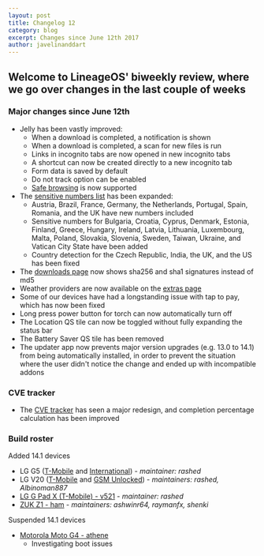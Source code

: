 ```yaml
---
layout: post
title: Changelog 12
category: blog
excerpt: Changes since June 12th 2017
author: javelinanddart
---
```


## Welcome to LineageOS' biweekly review, where we go over changes in the last couple of weeks

### Major changes since June 12th

* Jelly has been vastly improved:
  * When a download is completed, a notification is shown
  * When a download is completed, a scan for new files is run
  * Links in incognito tabs are now opened in new incognito tabs
  * A shortcut can now be created directly to a new incognito tab
  * Form data is saved by default
  * Do not track option can be enabled
  * [Safe browsing](https://android-developers.googleblog.com/2017/06/whats-new-in-webview-security.html) is now supported
* The [sensitive numbers list](https://www.lineageos.org/Changelog-10/) has been expanded:
  * Austria, Brazil, France, Germany, the Netherlands, Portugal, Spain, Romania, and the UK have new numbers included
  * Sensitive numbers for Bulgaria, Croatia, Cyprus, Denmark, Estonia, Finland, Greece, Hungary, Ireland, Latvia, Lithuania, Luxembourg, Malta, Poland, Slovakia, Slovenia, Sweden, Taiwan, Ukraine, and Vatican City State have been added
  * Country detection for the Czech Republic, India, the UK, and the US has been fixed
* The [downloads page](https://download.lineageos.org/) now shows sha256 and sha1 signatures instead of md5
* Weather providers are now available on the [extras page](https://download.lineageos.org/extras)
* Some of our devices have had a longstanding issue with tap to pay, which has now been fixed
* Long press power button for torch can now automatically turn off
* The Location QS tile can now be toggled without fully expanding the status bar
* The Battery Saver QS tile has been removed
* The updater app now prevents major version upgrades (e.g. 13.0 to 14.1) from being automatically installed, in order to prevent the situation where the user didn't notice the change and ended up with incompatible addons

### CVE tracker
* The [CVE tracker](https://cve.lineageos.org/) has seen a major redesign, and completion percentage calculation has been improved

### Build roster

Added 14.1 devices

* LG G5 ([T-Mobile](https://wiki.lineageos.org/devices/h830) and [International](https://wiki.lineageos.org/devices/h850)) - _maintainer: rashed_
* LG V20 ([T-Mobile](https://wiki.lineageos.org/devices/h918) and [GSM Unlocked](https://wiki.lineageos.org/devices/us996)) - _maintainers: rashed, Albinoman887_
* [LG G Pad X (T-Mobile) - v521](https://wiki.lineageos.org/devices/v521) - _maintainer: rashed_
* [ZUK Z1 - ham](https://wiki.lineageos.org/devices/ham) - _maintainers: ashwinr64, raymanfx, shenki_

Suspended 14.1 devices

* [Motorola Moto G4 - athene](https://wiki.lineageos.org/devices/athene)
  * Investigating boot issues
